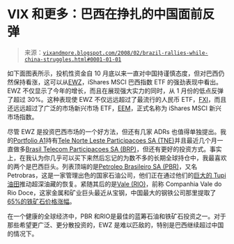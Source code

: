 <!--yml

类别：未分类

日期：2024-05-18 18:42:34

-->

# VIX 和更多：巴西在挣扎的中国面前反弹

> 来源：[`vixandmore.blogspot.com/2008/02/brazil-rallies-while-china-struggles.html#0001-01-01`](http://vixandmore.blogspot.com/2008/02/brazil-rallies-while-china-struggles.html#0001-01-01)

如下面图表所示，投机性资金自 10 月底以来一直对<country-region st="on">中国</country-region>持谨慎态度，但对<country-region st="on"><place st="on">巴西</place></country-region>仍然保持看涨，这可以从[EWZ](http://finance.google.com/finance?q=ewz)，iShares MSCI 巴西指数 ETF 的强劲表现中看出。EWZ 不仅显示了今年的增长，而且在展现强大实力的同时，从 1 月份的低点反弹了超过 30%。这种表现使 EWZ 不仅远远超过了最流行的人民币 ETF，[FXI](http://finance.google.com/finance?q=fxi)，而且还远远超过了广泛的市场新兴市场 ETF，[EEM](http://finance.google.com/finance?q=eem)，正式名称为 iShares MSCI 新兴市场指数。

尽管 EWZ 是投资巴西市场的一个好方法，但还有几家 ADRs 也值得单独提出。我的[Portfolio A1](http://vixandmore.blogspot.com/search/label/Portfolio%20A1)持有[Tele Norte Leste Participacoes SA (TNE)](http://finance.google.com/finance?q=tne)并且最近几个月一直做多[Brasil Telecom Participacoes SA (BRP)](http://finance.google.com/finance?q=brp)，但还有更好的投资方式。事实上，在我认为你几乎可以买下来然后忘记的为数不多的长期全球持仓中，我最喜欢的两个是巴西巨头。列表顶端的是[Petroleo Brasileiro SA (PBR)](http://finance.google.com/finance?q=pbr)，又名 Petrobras，这是一家管理出色的国家石油公司，他们正在通过他们的[巨大的 Tupi 油田](http://www.rigzone.com/news/article.asp?a_id=52788)推动超深油藏的恢复。紧随其后的是[Vale (RIO)](http://finance.google.com/finance?q=rio)，前称 Companhia Vale do Rio Doce，这家金属和矿业巨头最近从宝钢，中国最大的钢铁公司那里提取了[65%的铁矿石价格涨幅](http://money.cnn.com/news/newsfeeds/articles/newstex/AFX-0013-23210344.htm)。

在一个健康的全球经济中，PBR 和<place st="on">RIO</place>是最佳的蓝筹石油和铁矿石投资之一。对于那些希望更广泛、更分散投资的，EWZ 是难以匹敌的，特别是<country-region st="on">巴西</country-region>继续超过<country-region st="on"><place st="on">中国</place></country-region>的情况下。
